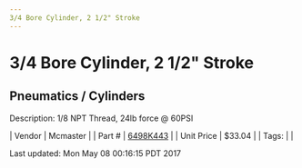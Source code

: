 ```yaml
---
3/4 Bore Cylinder, 2 1/2" Stroke
---
```

# 3/4 Bore Cylinder, 2 1/2" Stroke
## Pneumatics / Cylinders
Description: 	1/8 NPT Thread, 24lb force @ 60PSI 

| Vendor | Mcmaster | 
| Part # | [6498K443](https://www.mcmaster.com/#6498K443) | 
| Unit Price | $33.04 | 
| Tags: |  | 

Last updated: Mon May 08 00:16:15 PDT 2017